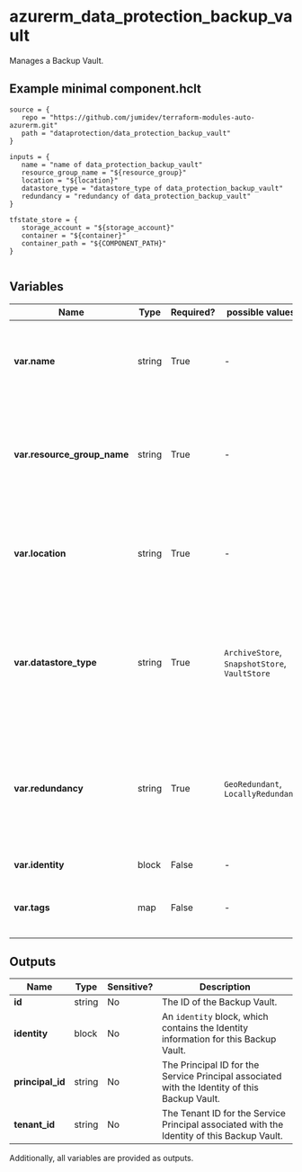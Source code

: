 # azurerm_data_protection_backup_vault

Manages a Backup Vault.

## Example minimal component.hclt

```hcl
source = {
   repo = "https://github.com/jumidev/terraform-modules-auto-azurerm.git" 
   path = "dataprotection/data_protection_backup_vault" 
}

inputs = {
   name = "name of data_protection_backup_vault" 
   resource_group_name = "${resource_group}" 
   location = "${location}" 
   datastore_type = "datastore_type of data_protection_backup_vault" 
   redundancy = "redundancy of data_protection_backup_vault" 
}

tfstate_store = {
   storage_account = "${storage_account}" 
   container = "${container}" 
   container_path = "${COMPONENT_PATH}" 
}


```

## Variables

| Name | Type | Required? |  possible values |  Description |
| ---- | ---- | --------- |  ----------- | ----------- |
| **var.name** | string | True | -  |  Specifies the name of the Backup Vault. Changing this forces a new Backup Vault to be created. | 
| **var.resource_group_name** | string | True | -  |  The name of the Resource Group where the Backup Vault should exist. Changing this forces a new Backup Vault to be created. | 
| **var.location** | string | True | -  |  The Azure Region where the Backup Vault should exist. Changing this forces a new Backup Vault to be created. | 
| **var.datastore_type** | string | True | `ArchiveStore`, `SnapshotStore`, `VaultStore`  |  Specifies the type of the data store. Possible values are `ArchiveStore`, `SnapshotStore` and `VaultStore`. Changing this forces a new resource to be created. | 
| **var.redundancy** | string | True | `GeoRedundant`, `LocallyRedundant`  |  Specifies the backup storage redundancy. Possible values are `GeoRedundant` and `LocallyRedundant`. Changing this forces a new Backup Vault to be created. | 
| **var.identity** | block | False | -  |  An `identity` block. | 
| **var.tags** | map | False | -  |  A mapping of tags which should be assigned to the Backup Vault. | 



## Outputs

| Name | Type | Sensitive? | Description |
| ---- | ---- | --------- | --------- |
| **id** | string | No  | The ID of the Backup Vault. | 
| **identity** | block | No  | An `identity` block, which contains the Identity information for this Backup Vault. | 
| **principal_id** | string | No  | The Principal ID for the Service Principal associated with the Identity of this Backup Vault. | 
| **tenant_id** | string | No  | The Tenant ID for the Service Principal associated with the Identity of this Backup Vault. | 

Additionally, all variables are provided as outputs.
